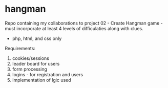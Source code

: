 # hangman

Repo containing my collaborations to project 02 - Create Hangman game - must incorporate at least 4 levels of difficulaties along with clues.
- php, html, and css only

Requirements:
1. cookies/sessions
2. leader board for users
3. form processing
4. logins - for registration and users
5. implementation of lgic used
